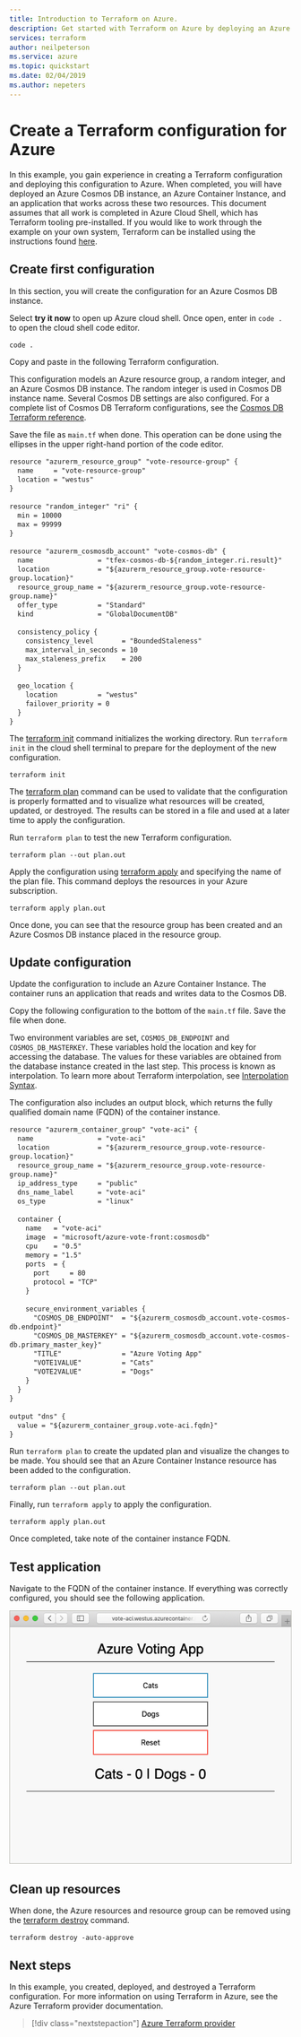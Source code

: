```yaml
---
title: Introduction to Terraform on Azure.
description: Get started with Terraform on Azure by deploying an Azure Cosmos DB and Azure Container Instances.
services: terraform
author: neilpeterson
ms.service: azure
ms.topic: quickstart
ms.date: 02/04/2019
ms.author: nepeters
---
```


# Create a Terraform configuration for Azure

In this example, you gain experience in creating a Terraform configuration and deploying this configuration to Azure. When completed, you will have deployed an Azure Cosmos DB instance, an Azure Container Instance, and an application that works across these two resources. This document assumes that all work is completed in Azure Cloud Shell, which has Terraform tooling pre-installed. If you would like to work through the example on your own system, Terraform can be installed using the instructions found [here](../virtual-machines/linux/terraform-install-configure.md).

## Create first configuration

In this section, you will create the configuration for an Azure Cosmos DB instance.

Select **try it now** to open up Azure cloud shell. Once open, enter in `code .` to open the cloud shell code editor.

```azurecli-interactive
code .
```

Copy and paste in the following Terraform configuration.

This configuration models an Azure resource group, a random integer, and an Azure Cosmos DB instance. The random integer is used in Cosmos DB instance name. Several Cosmos DB settings are also configured. For a complete list of Cosmos DB Terraform configurations, see the [Cosmos DB Terraform reference](https://www.terraform.io/docs/providers/azurerm/r/cosmosdb_account.html).

Save the file as `main.tf` when done. This operation can be done using the ellipses in the upper right-hand portion of the code editor.

```azurecli-interactive
resource "azurerm_resource_group" "vote-resource-group" {
  name     = "vote-resource-group"
  location = "westus"
}

resource "random_integer" "ri" {
  min = 10000
  max = 99999
}

resource "azurerm_cosmosdb_account" "vote-cosmos-db" {
  name                = "tfex-cosmos-db-${random_integer.ri.result}"
  location            = "${azurerm_resource_group.vote-resource-group.location}"
  resource_group_name = "${azurerm_resource_group.vote-resource-group.name}"
  offer_type          = "Standard"
  kind                = "GlobalDocumentDB"

  consistency_policy {
    consistency_level       = "BoundedStaleness"
    max_interval_in_seconds = 10
    max_staleness_prefix    = 200
  }

  geo_location {
    location          = "westus"
    failover_priority = 0
  }
}
```

The [terraform init](https://www.terraform.io/docs/commands/init.html) command initializes the working directory. Run `terraform init` in the cloud shell terminal to prepare for the deployment of the new configuration.

```azurecli-interactive
terraform init
```

The [terraform plan](https://www.terraform.io/docs/commands/plan.html) command can be used to validate that the configuration is properly formatted and to visualize what resources will be created, updated, or destroyed. The results can be stored in a file and used at a later time to apply the configuration.

Run `terraform plan` to test the new Terraform configuration.

```azurecli-interactive
terraform plan --out plan.out
```

Apply the configuration using [terraform apply](https://www.terraform.io/docs/commands/apply.html) and specifying the name of the plan file. This command deploys the resources in your Azure subscription.

```azurecli-interactive
terraform apply plan.out
```

Once done, you can see that the resource group has been created and an Azure Cosmos DB instance placed in the resource group.

## Update configuration

Update the configuration to include an Azure Container Instance. The container runs an application that reads and writes data to the Cosmos DB.

Copy the following configuration to the bottom of the `main.tf` file. Save the file when done.

Two environment variables are set, `COSMOS_DB_ENDPOINT` and `COSMOS_DB_MASTERKEY`. These variables hold the location and key for accessing the database. The values for these variables are obtained from the database instance created in the last step. This process is known as interpolation. To learn more about Terraform interpolation, see [Interpolation Syntax](https://www.terraform.io/docs/configuration/interpolation.html).


The configuration also includes an output block, which returns the fully qualified domain name (FQDN) of the container instance.

```azurecli-interactive
resource "azurerm_container_group" "vote-aci" {
  name                = "vote-aci"
  location            = "${azurerm_resource_group.vote-resource-group.location}"
  resource_group_name = "${azurerm_resource_group.vote-resource-group.name}"
  ip_address_type     = "public"
  dns_name_label      = "vote-aci"
  os_type             = "linux"

  container {
    name   = "vote-aci"
    image  = "microsoft/azure-vote-front:cosmosdb"
    cpu    = "0.5"
    memory = "1.5"
    ports  = {
      port     = 80
      protocol = "TCP"
    }

    secure_environment_variables {
      "COSMOS_DB_ENDPOINT"  = "${azurerm_cosmosdb_account.vote-cosmos-db.endpoint}"
      "COSMOS_DB_MASTERKEY" = "${azurerm_cosmosdb_account.vote-cosmos-db.primary_master_key}"
      "TITLE"               = "Azure Voting App"
      "VOTE1VALUE"          = "Cats"
      "VOTE2VALUE"          = "Dogs"
    }
  }
}

output "dns" {
  value = "${azurerm_container_group.vote-aci.fqdn}"
}
```

Run `terraform plan` to create the updated plan and visualize the changes to be made. You should see that an Azure Container Instance resource has been added to the configuration.

```azurecli-interactive
terraform plan --out plan.out
```

Finally, run `terraform apply` to apply the configuration.

```azurecli-interactive
terraform apply plan.out
```

Once completed, take note of the container instance FQDN.

## Test application

Navigate to the FQDN of the container instance. If everything was correctly configured, you should see the following application.

![Azure vote application](media/terraform-quickstart/azure-vote.jpg)

## Clean up resources

When done, the Azure resources and resource group can be removed using the [terraform destroy](https://www.terraform.io/docs/commands/destroy.html) command.

```azurecli-interactive
terraform destroy -auto-approve
```

## Next steps

In this example, you created, deployed, and destroyed a Terraform configuration. For more information on using Terraform in Azure, see the Azure Terraform provider documentation.

> [!div class="nextstepaction"]
> [Azure Terraform provider](https://www.terraform.io/docs/providers/azurerm/)
